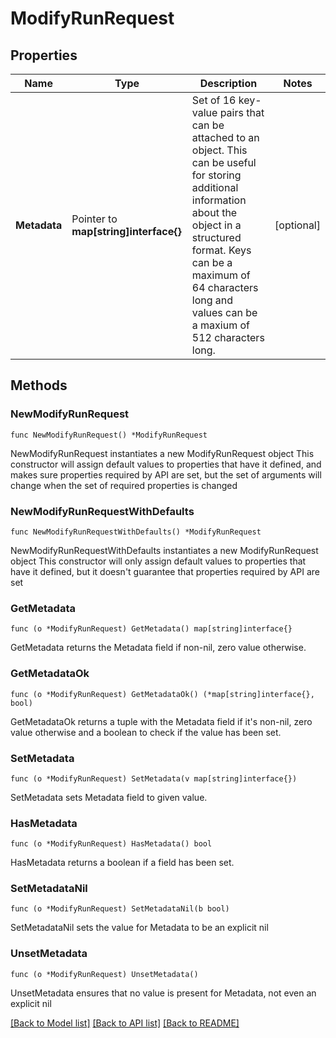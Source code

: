# ModifyRunRequest

## Properties

Name | Type | Description | Notes
------------ | ------------- | ------------- | -------------
**Metadata** | Pointer to **map[string]interface{}** | Set of 16 key-value pairs that can be attached to an object. This can be useful for storing additional information about the object in a structured format. Keys can be a maximum of 64 characters long and values can be a maxium of 512 characters long.  | [optional] 

## Methods

### NewModifyRunRequest

`func NewModifyRunRequest() *ModifyRunRequest`

NewModifyRunRequest instantiates a new ModifyRunRequest object
This constructor will assign default values to properties that have it defined,
and makes sure properties required by API are set, but the set of arguments
will change when the set of required properties is changed

### NewModifyRunRequestWithDefaults

`func NewModifyRunRequestWithDefaults() *ModifyRunRequest`

NewModifyRunRequestWithDefaults instantiates a new ModifyRunRequest object
This constructor will only assign default values to properties that have it defined,
but it doesn't guarantee that properties required by API are set

### GetMetadata

`func (o *ModifyRunRequest) GetMetadata() map[string]interface{}`

GetMetadata returns the Metadata field if non-nil, zero value otherwise.

### GetMetadataOk

`func (o *ModifyRunRequest) GetMetadataOk() (*map[string]interface{}, bool)`

GetMetadataOk returns a tuple with the Metadata field if it's non-nil, zero value otherwise
and a boolean to check if the value has been set.

### SetMetadata

`func (o *ModifyRunRequest) SetMetadata(v map[string]interface{})`

SetMetadata sets Metadata field to given value.

### HasMetadata

`func (o *ModifyRunRequest) HasMetadata() bool`

HasMetadata returns a boolean if a field has been set.

### SetMetadataNil

`func (o *ModifyRunRequest) SetMetadataNil(b bool)`

 SetMetadataNil sets the value for Metadata to be an explicit nil

### UnsetMetadata
`func (o *ModifyRunRequest) UnsetMetadata()`

UnsetMetadata ensures that no value is present for Metadata, not even an explicit nil

[[Back to Model list]](../README.md#documentation-for-models) [[Back to API list]](../README.md#documentation-for-api-endpoints) [[Back to README]](../README.md)


